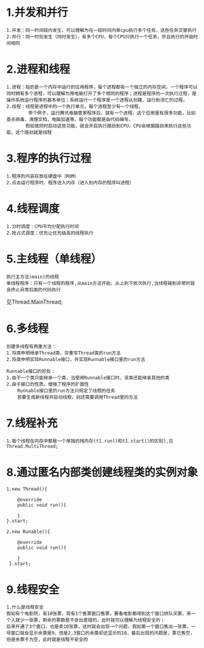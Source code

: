 # 1.并发和并行
    1.并发：同一时间段内发生，可以理解为在一段时间内单cpu执行多个任务，这些任务交替执行
    2.并行：同一时刻发生（同时发生），有多个CPU，每个CPU只执行一个任务，并且执行的开始时间相同
# 2.进程和线程
    1.进程：指的是一个内存中运行的应用程序，每个进程都有一个独立的内存空间，一个程序可以同时拥有多个进程，可以理解为用电脑打开了多个相同的程序；进程是程序的一次执行过程，是操作系统运行程序的基本单位；系统运行一个程序是一个进程从创建、运行到消亡的过程。
    2.线程：线程是进程中的一个执行单元，每个进程至少有一个线程，
            举个例子，运行腾讯电脑管家程序后，就有一个进程，这个应用里有很多功能，比如查杀病毒，清理文档，电脑加速等，每个功能都是由代码编写，
           假如我同时启动这些功能，就会开启执行路劲到CPU，CPU会根据路劲来执行这些功能，这个路劲就是线程
# 3.程序的执行过程
    1.程序的内容存放在硬盘中（ROM）
    2.点击运行程序时，程序进入内存（进入到内存的程序叫进程）
# 4.线程调度
    1.分时调度：CPU平均分配执行时间
    2.抢占式调度：优先让优先级高的线程执行
# 5.主线程（单线程）
    执行主方法(main)的线程
    单线程程序：只有一个线程的程序,从main方法开始，从上到下依次执行,当线程碰到异常时就会终止异常后面的代码执行
见Thread.MainThread;
# 6.多线程
    创建多线程有两重方法：
    1.将类申明继承Thread类，并重写Thread类的run方法
    2.将类申明实现Runnable接口，并实现Runnable接口里的run方法
    
    Runnable接口的好处：
    1.由于一个类只能继承一个类，当使用Runnable接口时，该类还能继承其他的类
    2.由于接口的性质，增强了程序的扩展性
        Runnable接口里的run方法只规定了线程的任务
        若要生成新线程并启动线程，则还需要调用Thread里的方法
# 7.线程补充
    1.每个线程在内存中都是一个单独的栈内存(t1.run()和t1.start()的区别),见Thread.MultiThread;
    
# 8.通过匿名内部类创建线程类的实例对象
    1.new Thread(){
        
        @override
        public void run(){
        
        }
    }.start;
    
    2.new Runable(){
              
        @override
        public void run(){
              
        }
     }.start;

# 9.线程安全
    1.什么是线程安全
    假如有个电影院，有10张票，现有1个售票窗口售票，要看电影都得到这个窗口排队买票，来一个人就少一张票，剩余的票数是不会出差错的，此时就可以理解为线程安全的；
    后来开通了3个窗口，也是卖10张票，这时就会出现一个问题，假如第一个窗口售出一张票，一号窗口就会显示余票是9，但是2,3窗口的余票却还显示的10，最后出现的问题是，票已售空，但是余票不为空，此时就是线程不安全的
    
